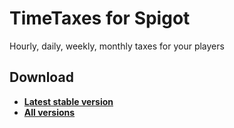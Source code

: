 # TimeTaxes for Spigot

Hourly, daily, weekly, monthly taxes for your players

## Download 

- [**Latest stable version**](https://jitpack.io/com/github/hazae41/mc-timetaxes/master-SNAPSHOT/mc-timetaxes-master-SNAPSHOT-bundle.jar)
- [**All versions**](https://github.com/hazae41/mc-timetaxes/releases)